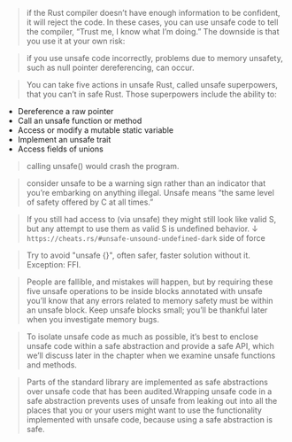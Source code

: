 
> if the Rust compiler doesn’t have enough information to be confident, it will reject the code. In these cases,
you can use unsafe code to tell the compiler, “Trust me, I know what I’m doing.” The downside is that you use it at your own risk: 

> if you use unsafe code incorrectly, problems due to memory unsafety, such as null pointer dereferencing, can occur.

> You can take five actions in unsafe Rust, called unsafe superpowers, that you can’t in safe Rust. Those superpowers 
> include the ability to:
- Dereference a raw pointer
- Call an unsafe function or method
- Access or modify a mutable static variable
- Implement an unsafe trait
- Access fields of unions

> calling unsafe() would crash the program.

> consider unsafe to be a warning sign rather than an indicator that you’re embarking on anything illegal. Unsafe means “the same level of safety offered by C at all times.” 

> If you still had access to (via unsafe) they might still look like valid S, but any attempt to use them as valid S is undefined behavior. ↓
`https://cheats.rs/#unsafe-unsound-undefined-dark` side of force

>Try to avoid "unsafe {}", often safer, faster solution without it. Exception: FFI.

> People are fallible, and mistakes will happen, but by requiring these five unsafe operations to be inside blocks annotated with unsafe you’ll know that any errors related to memory safety must be within an unsafe block. Keep unsafe blocks small; you’ll be thankful later when you investigate memory bugs.

> To isolate unsafe code as much as possible, it’s best to enclose unsafe code within a safe abstraction and provide a safe API, which we’ll discuss later in the chapter when we examine unsafe functions and methods.

> Parts of the standard library are implemented as safe abstractions over unsafe code that has been audited.Wrapping unsafe code in a safe abstraction prevents uses of unsafe from leaking out into all the places that you or your users might want to use the functionality implemented with unsafe code, because using a safe abstraction is safe.
